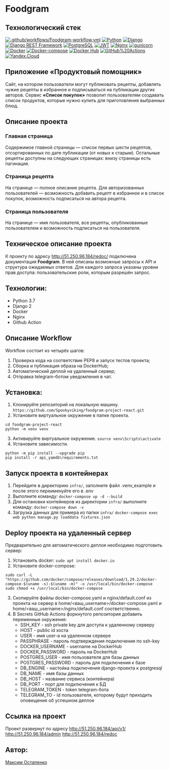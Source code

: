 ﻿# Foodgram

## Технологический стек
[![.github/workflows/Foodgram-workflow.yml](https://github.com/Spookyviking/foodgram-project-react/actions/workflows/Foodgram-workflow.yml/badge.svg?branch=master)](https://github.com/Spookyviking/foodgram-project-react/actions/workflows/Foodgram-workflow.yml)
[![Python](https://img.shields.io/badge/-Python-464646?style=flat&logo=Python&logoColor=56C0C0&color=008080)](https://www.python.org/)
[![Django](https://img.shields.io/badge/-Django-464646?style=flat&logo=Django&logoColor=56C0C0&color=008080)](https://www.djangoproject.com/)
[![Django REST Framework](https://img.shields.io/badge/-Django%20REST%20Framework-464646?style=flat&logo=Django%20REST%20Framework&logoColor=56C0C0&color=008080)](https://www.django-rest-framework.org/)
[![PostgreSQL](https://img.shields.io/badge/-PostgreSQL-464646?style=flat&logo=PostgreSQL&logoColor=56C0C0&color=008080)](https://www.postgresql.org/)
[![JWT](https://img.shields.io/badge/-JWT-464646?style=flat&color=008080)](https://jwt.io/)
[![Nginx](https://img.shields.io/badge/-NGINX-464646?style=flat&logo=NGINX&logoColor=56C0C0&color=008080)](https://nginx.org/ru/)
[![gunicorn](https://img.shields.io/badge/-gunicorn-464646?style=flat&logo=gunicorn&logoColor=56C0C0&color=008080)](https://gunicorn.org/)
[![Docker](https://img.shields.io/badge/-Docker-464646?style=flat&logo=Docker&logoColor=56C0C0&color=008080)](https://www.docker.com/)
[![Docker-compose](https://img.shields.io/badge/-Docker%20compose-464646?style=flat&logo=Docker&logoColor=56C0C0&color=008080)](https://www.docker.com/)
[![Docker Hub](https://img.shields.io/badge/-Docker%20Hub-464646?style=flat&logo=Docker&logoColor=56C0C0&color=008080)](https://www.docker.com/products/docker-hub)
[![GitHub%20Actions](https://img.shields.io/badge/-GitHub%20Actions-464646?style=flat&logo=GitHub%20actions&logoColor=56C0C0&color=008080)](https://github.com/features/actions)
[![Yandex.Cloud](https://img.shields.io/badge/-Yandex.Cloud-464646?style=flat&logo=Yandex.Cloud&logoColor=56C0C0&color=008080)](https://cloud.yandex.ru/)

## Приложение «Продуктовый помощник»
Cайт, на котором пользователи могут публиковать рецепты,
добавлять чужие рецепты в избранное и подписываться на публикации других авторов.
Сервис **«Список покупок»** позволит пользователям создавать список продуктов, которые
нужно купить для приготовления выбранных блюд.

## Описание проекта

### Главная страница
Содержимое главной страницы — список первых шести рецептов,
отсортированных по дате публикации (от новых к старым).
Остальные рецепты доступны на следующих страницах: внизу страницы есть пагинация.
### Страница рецепта
На странице — полное описание рецепта. Для авторизованных пользователей — 
возможность добавить рецепт в избранное и в список покупок, возможность
подписаться на автора рецепта.
### Страница пользователя
На странице — имя пользователя, все рецепты, опубликованные пользователем
и возможность подписаться на пользователя.

## Техническое описание проекта

К проекту по адресу  http://51.250.96.184/redoc/ подключена документация **Foodgram**.
В ней описаны возможные запросы к API и структура ожидаемых ответов.
Для каждого запроса указаны уровни прав доступа: пользовательские роли, которым разрешён запрос.

## Технологии:
* Python 3.7
* Django 2
* Docker
* Nginx
* Github Action

## Описание Workflow

Workflow состоит из четырёх шагов:
1. Проверка кода на соответствие PEP8 и запуск тестов проекта;
2. Сборка и публикация образа на DockerHub;
3. Автоматический деплой на удаленный сервер;
4. Отправка telegram-ботом уведомления в чат.

## Установка:
1. Клонируйте репозиторий на локальную машину.
   ```https://github.com/Spookyviking/foodgram-project-react.git```
2. Установите виртуальное окружение в папке проекта.
```
cd foodgram-project-react
python -m venv venv
```
3. Активируйте виртуальное окружение.
   ```source venv\Scripts\activate```
4. Установите зависимости.
```
python -m pip install --upgrade pip
pip install -r api_yamdb\requirements.txt
```
## Запуск проекта в контейнерах
1. Перейдите в директорию `infra/`, заполните файл .venv_example и после этого переименуйте его в .env
2. Выполните команду:
   ```docker-compose up -d --build```
3. Для остановки контейнеров из директории `infra/` выполните команду:
   ```docker-compose down -v```
4. Загрузка данных для примера из папки `infra/`
   ```docker-compose exec web python manage.py loaddata fixtures.json```

## Deploy проекта на удаленный сервер
Предварительно для автоматического деплоя необходимо подготовить сервер:
1. Установить docker: ```sudo apt install docker.io```
2. Установите docker-compose:
```
sudo curl -L "https://github.com/docker/compose/releases/download/1.29.2/docker-compose-$(uname -s)-$(uname -m)" -o /usr/local/bin/docker-compose
sudo chmod +x /usr/local/bin/docker-compose
```
3. Скопируйте файлы docker-compose.yaml и nginx/default.conf из проекта на сервер в
home/<ваш_username>/docker-compose.yaml и home/<ваш_username>/nginx/default.conf соответственно.
4. В Secrets GitHub Actions форкнутого репозитория добавить переменные окружения:
   * SSH_KEY - ssh private key для доступа к удаленному серверу
   * HOST - public id хоста
   * USER - имя user-а на удаленном сервере
   * PASSPHRASE - пароль подтверждения подключения по ssh-key
   * DOCKER_USERNAME - username на DockerHub
   * DOCKER_PASSWORD - пароль на DockerHub
   * POSTGRES_USER - имя пользователя для базы данных
   * POSTGRES_PASSWORD - пароль для подключения к базе
   * DB_ENGINE - настойка подключения django-проекта к postgresql
   * DB_NAME - имя базы данных
   * DB_HOST - название сервиса (контейнера)
   * DB_PORT - порт для подключения к БД
   * TELEGRAM_TOKEN - token telegram-бота
   * TELEGRAM_TO - id пользователя, которому будут приходить оповещения
об успешном деплое

## Ссылка на проект
Проект развернут по адресу http://51.250.96.184/api/v1/  http://51.250.96.184/admin  http://51.250.96.184/redoc

## Автор:
[Максим Остапенко](https://github.com/Spookyviking)
